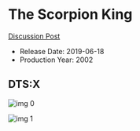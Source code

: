 # The Scorpion King

[Discussion Post](https://www.avsforum.com/threads/bass-eq-for-filtered-movies.2995212/post-58208012)

* Release Date: 2019-06-18
* Production Year: 2002

## DTS:X

![img 0](https://i.imgur.com/FJoIB24.jpg)

![img 1](https://i.imgur.com/OSQSHZg.png)

